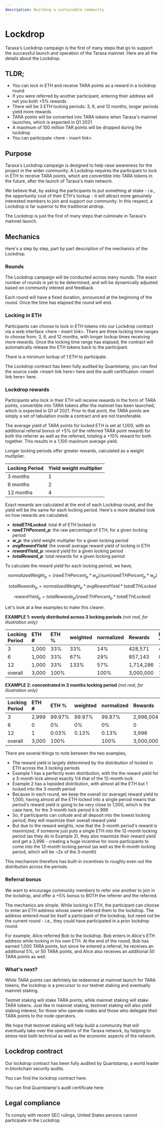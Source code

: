 ```yaml
---
description: Building a sustainable community
---
```


# Lockdrop

Taraxa's Lockdrop campaign is the first of many steps that go to support the successful launch and operation of the Taraxa mainnet. Here are all the details about the Lockdrop. 

## TLDR; 

* You can lock in ETH and receive TARA points as a reward in a lockdrop round
* If you were referred by another participant, entering their address will net you both +5% rewards
* There will be 3 ETH locking periods: 3, 6, and 12 months, longer periods yield more rewards
* TARA points will be converted into TARA tokens when Taraxa's mainnet launches, which is expected in Q1 2021
* A maximum of 100 million TAR points will be dropped during the lockdrop
* You can participate &lt;here - insert link&gt;

## Purpose

Taraxa's Lockdrop campaign is designed to help raise awareness for the project in the wider community. A Lockdrop requires the participant to lock in ETH to receive TARA points, which are convertible into TARA tokens in the future, after the launch of Taraxa's main network.

We believe that, by asking the participants to put something at stake - i.e., the opportunity cost of their ETH's lockup - it will attract more genuinely interested members to join and support our community. In this respect, a Lockdrop is far superior to the traditional airdrop. 

The Lockdrop is just the first of many steps that culminate in Taraxa's mainnet launch. 

## Mechanics

Here's a step by step, part by part description of the mechanics of the Lockdrop. 

### Rounds 

The Lockdrop campaign will be conducted across many rounds. The exact number of rounds is yet to be determined, and will be dynamically adjusted based on community interest and feedback. 

Each round will have a fixed duration, announced at the beginning of the round. Once the time has elapsed the round will end. 



### Locking in ETH

Participants can choose to lock in ETH tokens into our Lockdrop contract via a web interface &lt;here - insert link&gt;. There are three locking time ranges to choose from: 3, 6, and 12 months, with longer lockup times receiving more rewards. Once the locking time range has elapsed, the contract will automatically release the ETH tokens back to the participant. 

There is a minimum lockup of 1 ETH to participate.

The Lockdrop contract has been fully audited by Quantstamp,  you can find the source code &lt;insert link here&gt; here and the audit certification &lt;insert link here&gt; here. 



### Lockdrop rewards 

Participants who lock in their ETH will receive rewards in the form of TARA points, convertible into TARA tokens after the mainnet has been launched, which is expected in Q1 of 2021. Prior to that point, the TARA points are simply a set of tabulation inside a contract and are not transferable.  

The average yield of TARA points for locked ETH is set at 1,000, with an additional referral bonus of +5% \(of the referred TARA point reward\) for both the referrer as well as the referred, totaling a +10% reward for both together. This results in a 1,100 maximum average yield.  

Longer locking periods offer greater rewards, calculated as a weight multiplier. 

| Locking Period | Yield weight multiplier |
| :--- | :--- |
| 3 months | 1 |
| 6 months | 2 |
| 12 months | 4 |

Exact rewards are calculated at the end of each Lockdrop round, and the yield will be the same for each locking period. Here's a more detailed look on how rewards are calculated.

* _**totalETHLocked**_: total \# of ETH locked in
* _**rawETHPercent\_p**_: the raw percentage of ETH, for a given locking period 
* _**w\_p**_: the yield weight multiplier for a given locking period
* _**avgRewardYield**_: the overall average reward yield of locking in ETH
* _**rewardYield\_p**_: reward yield for a given locking period
* _**totalReward\_p**_: total rewards for a given locking period  

To calculate the reward yield for each locking period, we have, 

$$
normalizedWeight_p =(rawETHPercent_p*w_p) / sum(rawETHPercent_p*w_p)
$$

$$
totalRewards_p=normalizedWeight_p*avgRewardYield*totalETHLocked
$$

$$
rewardYield_p = totalRewards_p / (rawETHPercent_p*totalETHLocked)
$$

Let's look at a few examples to make this clearer.

**EXAMPLE 1: evenly distributed across 3 locking periods** _\(not real, for illustration only\)_

| Locking Period | ETH \# | ETH % | weighted | normalized | Rewards | Reward Yield |
| :--- | :--- | :--- | :--- | :--- | :--- | :--- |
| 3 | 1,000 | 33% | 33% | 14% | 428,571 | 429 |
| 6 | 1,000 | 33% | 67% | 29% | 857,143 | 857 |
| 12 | 1,000 | 33% | 133% | 57% | 1,714,286 | 1,714 |
| overall  | 3,000 | 100% |  | 100% | 3,000,000 | 1,000 |

**EXAMPLE 2: concentrated in 3 months locking period** _\(not real, for illustration only\)_

| Locking Period | ETH \# | ETH % | weighted | normalized | Rewards | Reward Yield |
| :--- | :--- | :--- | :--- | :--- | :--- | :--- |
| 3 | 2,999 | 99.97% | 99.97% | 99.87% | 2,996,004 | 999 |
| 6 | 0 | 0% | 0% | 0% | 0 |  |
| 12 | 1 | 0.03% | 0.13% | 0.13% | 3,996 | 3,996 |
| overall  | 3,000 | 100% |  | 100% | 3,000,000 | 1,000 |

There are several things to note between the two examples, 

* The reward yield is largely determined by the distribution of locked in ETH across the 3 locking periods
* Example 1 has a perfectly even distribution, with the the reward yield for a 3-month lock almost exactly 1/4 that of the 12-month lock 
* Example 2 has a lopsided distribution, with almost all the ETH but 1 locked into the 3-month period
* Because in each round, we keep the overall \(or average\) reward yield to 1,000, having almost all the ETH locked into a single period means that period's reward yield is going to be very close to 1,000, which is the case here, for the 3-month lock period it is 999
* So, if participants can collude and all deposit into the lowest locking period, they will maximize their overall reward yield
* But due to the reward weights, now that the 3-month period's reward is maximized, if someone just puts a single ETH into the 12-month locking period \(as they do in Example 2\), they also maximize their reward yield and get a 3,996 - creating a huge incentive for more participants to come into the 12-month locking period \(as well as the 6-month locking period, which will be ~2x of the 3-month\)

This mechanism therefore has built-in incentives to roughly even out the distribution across the periods. 



### Referral bonus 

We want to encourage community members to refer one another to join in the lockdrop, and offer a +5% bonus to BOTH the referrer and the referred. 

The mechanics are simple. While locking in ETH, the participant can choose to enter an ETH address whose owner referred them to the lockdrop. The address entered must be itself a participant of the lockdrop, but need not be the current round - i.e., they could have participated in a prior lockdrop round. 

For example, Alice referred Bob to the lockdrop. Bob enters in Alice's ETH address while locking in his own ETH. At the end of the round, Bob has earned 1,000 TARA points, but since he entered a referral, he receives an additional 5%, or 50 TARA points, and Alice also receives an additional 50 TARA points as well.

 

### What's next? 

While TARA points can definitely be redeemed at mainnet launch for TARA tokens, the lockdrop is a precursor to our testnet staking and eventually mainnet staking. 

Testnet staking will stake TARA points, while mainnet staking will stake TARA tokens. Just like in mainnet staking, testnnet staking will also yield staking interest, for those who operate nodes and those who delegate their TARA points to the node operators. 

We hope that testnnet staking will help build a community that will eventually take over the operations of the Taraxa network, by helping to stress-test both technical as well as the economic aspects of the network.  

## Lockdrop contract

Our lockdrop contract has been fully audited by Quantstamp, a world leader in blockchain security audits. 

You can find the lockdrop contract here: 

You can find Quantstamp's audit certificate here: 



## Legal compliance 

To comply with recent SEC rulings, United States persons cannot participate in the Lockdrop. 



